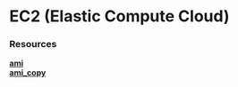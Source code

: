 # EC2 (Elastic Compute Cloud)

### Resources

[**ami**](/terraform/providers/aws/ec2/resources/aws-ami.md)  
[**ami_copy**](/terraform/providers/aws/ec2/resources/aws-ami-copy.md)
